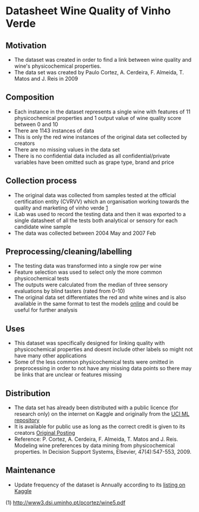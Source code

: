 # Datasheet Wine Quality of Vinho Verde

## Motivation

- The dataset was created in order to find a link between wine quality and wine's physicochemical properties.
- The data set was created by Paulo Cortez, A. Cerdeira, F. Almeida, T. Matos and J. Reis in 2009
 
## Composition

- Each instance in the dataset represents a single wine with features of 11 physicochemical properties and 1 output value of wine quality score between 0 and 10
- There are 1143 instances of data
- This is only the red wine instances of the original data set collected by creators
- There are no missing values in the data set
- There is no confidential data included as all confidential/private variables have been omitted such as grape type, brand and price

## Collection process

- The original data was collected from samples tested at the official certification entity (CVRVV) which an organisation working towards the quality and marketing of vinho verde [1](http://www3.dsi.uminho.pt/pcortez/wine5.pdf)
- iLab was used to record the testing data and then it was exported to a single datasheet of all the tests both analytical or sensory for each candidate wine sample
- The data was collected between 2004 May and 2007 Feb

## Preprocessing/cleaning/labelling

- The testing data was transformed into a single row per wine
- Feature selection was used to select only the more common physicochemical tests
- The outputs were calculated from the median of three sensory evaluations by blind tasters (rated from 0-10)
- The original data set differentiates the red and white wines and is also available in the same format to test the models [online](http://www3.dsi.uminho.pt/pcortez/wine/) and could be useful for further analysis

## Uses

- This dataset was specifically designed for linking quality with physicochemical properties and doesnt include other labels so might not have many other applications
- Some of the less common physicochemical tests were omitted in preprocessing in order to not have any missing data points so there may be links that are unclear or features missing

## Distribution

- The data set has already been distributed with a public licence (for research only) on the internet on Kaggle and originally from the [UCI ML repository](https://archive.ics.uci.edu/dataset/186/wine+quality)
- It is available for public use as long as the correct credit is given to its creators [Original Posting](http://www3.dsi.uminho.pt/pcortez/wine/)
- Reference: P. Cortez, A. Cerdeira, F. Almeida, T. Matos and J. Reis. Modeling wine preferences by data mining from physicochemical properties. In Decision Support Systems, Elsevier, 47(4):547-553, 2009.

## Maintenance

- Update frequency of the dataset is Annually according to its [listing on Kaggle](https://www.kaggle.com/datasets/yasserh/wine-quality-dataset/data)


(1) http://www3.dsi.uminho.pt/pcortez/wine5.pdf